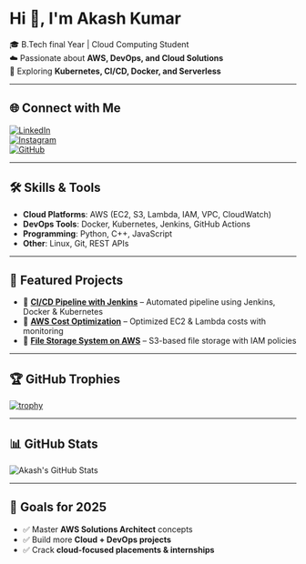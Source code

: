 # Hi 👋, I'm Akash Kumar  

🎓 B.Tech final Year | Cloud Computing Student  
☁️ Passionate about **AWS, DevOps, and Cloud Solutions**  
🚀 Exploring **Kubernetes, CI/CD, Docker, and Serverless**  

---

## 🌐 Connect with Me  

[![LinkedIn](https://img.shields.io/badge/LinkedIn-blue?style=for-the-badge&logo=linkedin)](https://www.linkedin.com/in/https://www.linkedin.com/in/akash-kumar-7588762aa/)  
[![Instagram](https://img.shields.io/badge/Instagram-purple?style=for-the-badge&logo=instagram)](https://www.instagram.com/akashkumarbipin)  
[![GitHub](https://img.shields.io/badge/GitHub-black?style=for-the-badge&logo=github)](https://github.com/kumar-akash05)  

---

## 🛠️ Skills & Tools  

- **Cloud Platforms**: AWS (EC2, S3, Lambda, IAM, VPC, CloudWatch)  
- **DevOps Tools**: Docker, Kubernetes, Jenkins, GitHub Actions  
- **Programming**: Python, C++, JavaScript  
- **Other**: Linux, Git, REST APIs  

---

## 📂 Featured Projects  

- 🔹 [**CI/CD Pipeline with Jenkins**](https://github.com/your-repo) – Automated pipeline using Jenkins, Docker & Kubernetes  
- 🔹 [**AWS Cost Optimization**](https://github.com/your-repo) – Optimized EC2 & Lambda costs with monitoring  
- 🔹 [**File Storage System on AWS**](https://github.com/your-repo) – S3-based file storage with IAM policies  

---

## 🏆 GitHub Trophies  

[![trophy](https://github-profile-trophy.vercel.app/?username=kumar-akash05&theme=onedark&no-frame=true&margin-w=15&margin-h=15)](https://github.com/ryo-ma/github-profile-trophy)  

---

## 📊 GitHub Stats  

![Akash's GitHub Stats](https://github-readme-stats.vercel.app/api?username=kumar-akash05&show_icons=true&theme=tokyonight)  


---

## 🎯 Goals for 2025  

- ✅ Master **AWS Solutions Architect** concepts  
- ✅ Build more **Cloud + DevOps projects**  
- ✅ Crack **cloud-focused placements & internships**  
